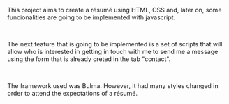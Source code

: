 <p>
This project aims to create a résumé using HTML, CSS and, later on, some funcionalities are going to be implemented with javascript.
<p/><br/>

<p>
The next feature that is going to be implemented is a set of scripts that will allow who is interested in getting in touch with me to send me a message using the form that is already creted in the tab "contact".
<p/><br/>

<p>
The framework used was Bulma. However, it had many styles changed in order to attend the expectations of a résumé.
<p/><br/>


